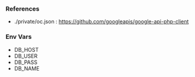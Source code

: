 ### References
- ./private/oc.json : https://github.com/googleapis/google-api-php-client

### Env Vars
* DB_HOST
* DB_USER
* DB_PASS
* DB_NAME
